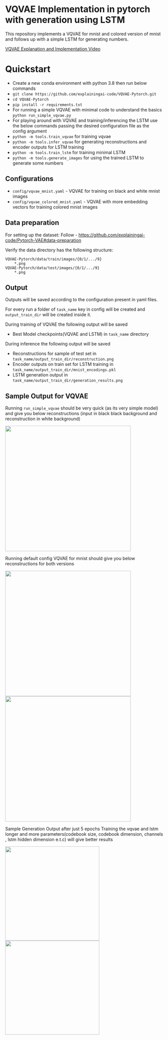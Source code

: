 VQVAE Implementation in pytorch with generation using LSTM
========

This repository implements a VQVAE for mnist and colored version of mnist and follows up with a simple LSTM for generating numbers.

[VQVAE Explanation and Implementation Video](https://www.youtube.com/watch?v=1ZHzAOutcnw)

# Quickstart
* Create a new conda environment with python 3.8 then run below commands
* ```git clone https://github.com/explainingai-code/VQVAE-Pytorch.git```
* ```cd VQVAE-Pytorch```
* ```pip install -r requirements.txt```
* For running a simple VQVAE with minimal code to understand the basics ```python run_simple_vqvae.py```
* For playing around with VQVAE and training/inferencing the LSTM use the below commands passing the desired configuration file as the config argument 
* ```python -m tools.train_vqvae``` for training vqvae
* ```python -m tools.infer_vqvae``` for generating reconstructions and encoder outputs for LSTM training
* ```python -m tools.train_lstm``` for training minimal LSTM 
* ```python -m tools.generate_images``` for using the trained LSTM to generate some numbers

## Configurations
* ```config/vqvae_mnist.yaml``` - VQVAE for training on black and white mnist images
* ```config/vqvae_colored_mnist.yaml``` - VQVAE with more embedding vectors for training colored mnist images 

## Data preparation
For setting up the dataset:
Follow - https://github.com/explainingai-code/Pytorch-VAE#data-preparation

Verify the data directory has the following structure:
```
VQVAE-Pytorch/data/train/images/{0/1/.../9}
	*.png
VQVAE-Pytorch/data/test/images/{0/1/.../9}
	*.png
```

## Output 
Outputs will be saved according to the configuration present in yaml files.

For every run a folder of ```task_name``` key in config will be created and ```output_train_dir``` will be created inside it.

During training of VQVAE the following output will be saved 
* Best Model checkpoints(VQVAE and LSTM) in ```task_name``` directory

During inference the following output will be saved
* Reconstructions for sample of test set in ```task_name/output_train_dir/reconstruction.png``` 
* Encoder outputs on train set for LSTM training in ```task_name/output_train_dir/mnist_encodings.pkl```
* LSTM generation output in ```task_name/output_train_dir/generation_results.png```


## Sample Output for VQVAE

Running `run_simple_vqvae` should be very quick (as its very simple model) and give you below reconstructions (input in black black background and reconstruction in white background)

<img src="https://github.com/explainingai-code/VQVAE-Pytorch/assets/144267687/607fb5a8-b880-4af5-8ce0-5d7127aa66a7" width="400">

Running default config VQVAE for mnist should give you below reconstructions for both versions

<img src="https://github.com/explainingai-code/VQVAE-Pytorch/assets/144267687/939f8f22-0145-467f-8cd6-4b6c6e6f315f" width="400">
<img src="https://github.com/explainingai-code/VQVAE-Pytorch/assets/144267687/0e28286a-bc4c-44e3-a385-84d1ae99492c" width="400">

Sample Generation Output after just 5 epochs
Training the vqvae and lstm longer and more parameters(codebook size, codebook dimension, channels , lstm hidden dimension e.t.c) will give better results 

<img src="https://github.com/explainingai-code/VQVAE-Pytorch/assets/144267687/688a6631-df34-4fde-9508-a05ae3c2ae91" width="300">
<img src="https://github.com/explainingai-code/VQVAE-Pytorch/assets/144267687/187fa630-a7ef-4f0b-aef7-5c6b53019b38" width="300">



